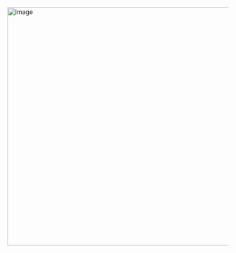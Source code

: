 

<img width="541" alt="image" src="https://user-images.githubusercontent.com/52392004/174943259-5e27ecaf-5981-40ce-b8ee-6147f6c4f58b.png">
